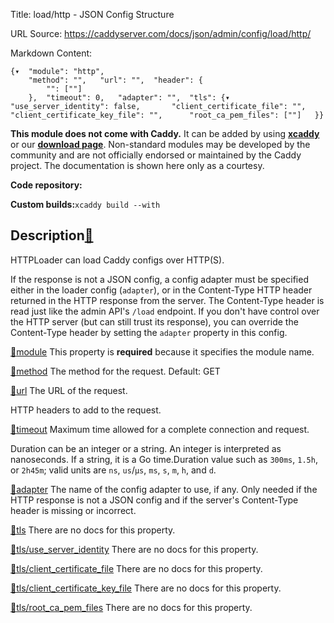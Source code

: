 Title: load/http - JSON Config Structure

URL Source: https://caddyserver.com/docs/json/admin/config/load/http/

Markdown Content:
```
{▾	"module": "http",
	"method": "",	"url": "",	"header": {
		"": [""]
	},	"timeout": 0,	"adapter": "",	"tls": {▾		"use_server_identity": false,		"client_certificate_file": "",		"client_certificate_key_file": "",		"root_ca_pem_files": [""]	}}
```

**This module does not come with Caddy.** It can be added by using **[xcaddy](https://caddyserver.com/docs/build#xcaddy)** or our **[download page](https://caddyserver.com/download)**. Non-standard modules may be developed by the community and are not officially endorsed or maintained by the Caddy project. The documentation is shown here only as a courtesy.

**Code repository:**

**Custom builds:**`xcaddy build --with`

Description[🔗](https://caddyserver.com/docs/json/admin/config/load/http/#docs "Direct link")
---------------------------------------------------------------------------------------------

HTTPLoader can load Caddy configs over HTTP(S).

If the response is not a JSON config, a config adapter must be specified either in the loader config (`adapter`), or in the Content-Type HTTP header returned in the HTTP response from the server. The Content-Type header is read just like the admin API's `/load` endpoint. If you don't have control over the HTTP server (but can still trust its response), you can override the Content-Type header by setting the `adapter` property in this config.

[🔗](https://caddyserver.com/docs/json/admin/config/load/http/#module)[module](https://caddyserver.com/docs/json/admin/config/load/http/module/)
This property is **required** because it specifies the module name.

[🔗](https://caddyserver.com/docs/json/admin/config/load/http/#method)[method](https://caddyserver.com/docs/json/admin/config/load/http/method/)
The method for the request. Default: GET

[🔗](https://caddyserver.com/docs/json/admin/config/load/http/#url)[url](https://caddyserver.com/docs/json/admin/config/load/http/url/)
The URL of the request.

HTTP headers to add to the request.

[🔗](https://caddyserver.com/docs/json/admin/config/load/http/#timeout)[timeout](https://caddyserver.com/docs/json/admin/config/load/http/timeout/)
Maximum time allowed for a complete connection and request.

Duration can be an integer or a string. An integer is interpreted as nanoseconds. If a string, it is a Go time.Duration value such as `300ms`, `1.5h`, or `2h45m`; valid units are `ns`, `us`/`µs`, `ms`, `s`, `m`, `h`, and `d`.

[🔗](https://caddyserver.com/docs/json/admin/config/load/http/#adapter)[adapter](https://caddyserver.com/docs/json/admin/config/load/http/adapter/)
The name of the config adapter to use, if any. Only needed if the HTTP response is not a JSON config and if the server's Content-Type header is missing or incorrect.

[🔗](https://caddyserver.com/docs/json/admin/config/load/http/#tls)[tls](https://caddyserver.com/docs/json/admin/config/load/http/tls/)
There are no docs for this property.

[🔗](https://caddyserver.com/docs/json/admin/config/load/http/#tls/use_server_identity)[tls/use_server_identity](https://caddyserver.com/docs/json/admin/config/load/http/tls/use_server_identity/)
There are no docs for this property.

[🔗](https://caddyserver.com/docs/json/admin/config/load/http/#tls/client_certificate_file)[tls/client_certificate_file](https://caddyserver.com/docs/json/admin/config/load/http/tls/client_certificate_file/)
There are no docs for this property.

[🔗](https://caddyserver.com/docs/json/admin/config/load/http/#tls/client_certificate_key_file)[tls/client_certificate_key_file](https://caddyserver.com/docs/json/admin/config/load/http/tls/client_certificate_key_file/)
There are no docs for this property.

[🔗](https://caddyserver.com/docs/json/admin/config/load/http/#tls/root_ca_pem_files)[tls/root_ca_pem_files](https://caddyserver.com/docs/json/admin/config/load/http/tls/root_ca_pem_files/)
There are no docs for this property.
